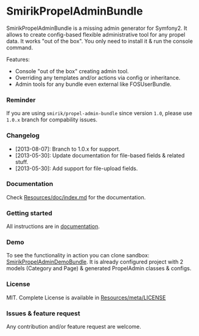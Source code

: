 SmirikPropelAdminBundle
=======================

SmirikPropelAdminBundle is a missing admin generator for Symfony2. It allows to create config-based flexible administrative tool for any propel data. It works "out of the box". You only need to install it & run the console command.

Features:

- Console "out of the box" creating admin tool.
- Overriding any templates and/or actions via config or inheritance.
- Admin tools for any bundle even external like FOSUserBundle.

### Reminder

If you are using `smirik/propel-admin-bundle` since version `1.0`, please use `1.0.x` branch for compability issues.

### Changelog

- [2013-08-07]: Branch to 1.0.x for support. 
- [2013-05-30]: Update documentation for file-based fields & related stuff.
- [2013-05-30]: Add support for file-upload fields.


### Documentation

Check [Resources/doc/index.md](Resources/doc/index.md) for the documentation.

### Getting started

All instructions are in [documentation](https://github.com/smirik/SmirikPropelAdminBundle/tree/master/Resources/doc/index.md).

### Demo

To see the functionality in action you can clone sandbox: [SmirikPropelAdminDemoBundle](https://github.com/smirik/SmirikPropelAdminDemo). It is already configured project with 2 models (Category and Page) & generated PropelAdmin classes & configs.


### License

MIT. Complete License is available in [Resources/meta/LICENSE](Resources/meta/LICENSE)

### Issues & feature request

Any contribution and/or feature request are welcome. 

